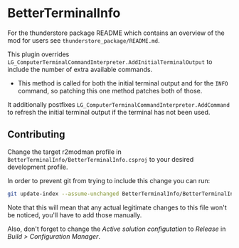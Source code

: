# BetterTerminalInfo

For the thunderstore package README which contains an overview of the mod for
users see `thunderstore_package/README.md`.

This plugin overrides
`LG_ComputerTerminalCommandInterpreter.AddInitialTerminalOutput` to include the
number of extra available commands.
-   This method is called for both the initial terminal output and for the
    `INFO` command, so patching this one method patches both of those.

It additionally postfixes `LG_ComputerTerminalCommandInterpreter.AddCommand` to
refresh the initial terminal output if the terminal has not been used.

## Contributing

Change the target r2modman profile in
`BetterTerminalInfo/BetterTerminalInfo.csproj` to your desired development
profile.

In order to prevent git from trying to include this change you can run:
```sh
git update-index --assume-unchanged BetterTerminalInfo/BetterTerminalInfo.csproj
```

Note that this will mean that any actual legitimate changes to this file won't
be noticed, you'll have to add those manually.

Also, don't forget to change the *Active solution configutation* to *Release*
in *Build > Configuration Manager*.
